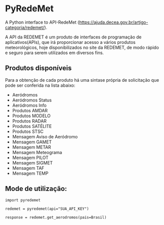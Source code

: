 # PyRedeMet
A Python interface to API-RedeMet (https://ajuda.decea.gov.br/artigo-categoria/redemet/).

A API da REDEMET é um produto de interfaces de programação de aplicativos(APIs), que irá proporcionar acesso a vários produtos meteorológicos, hoje disponibilizados no site da REDEMET, de modo rápido e seguro para serem utilizados em diversos fins.

## Produtos disponíveis
Para a obtenção de cada produto há uma sintase própria de solicitação que pode ser conferida na lista abaixo:

* Aeródromos
* Aeródromos Status
* Aeródromos Info
* Produtos AMDAR
* Produtos MODELO
* Produtos RADAR
* Produtos SATÉLITE
* Produtos STSC
* Mensagem Aviso de Aeródromo
* Mensagem GAMET
* Mensagem METAR
* Mensagem Meteograma
* Mensagem PILOT
* Mensagem SIGMET
* Mensagem TAF
* Mensagem TEMP

## Mode de utilização:

`import pyredemet`
 
`redemet = pyredemet(api="SUA_API_KEY")`

`response = redemet.get_aerodromos(pais=Brasil)`
